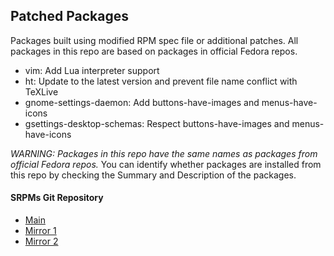 Patched Packages
-------------------

Packages built using modified RPM spec file or additional patches. All packages in this repo are based on packages in official Fedora repos.

 * vim: Add Lua interpreter support
 * ht: Update to the latest version and prevent file name conflict with TeXLive
 * gnome-settings-daemon: Add buttons-have-images and menus-have-icons
 * gsettings-desktop-schemas: Respect buttons-have-images and menus-have-icons

_WARNING: Packages in this repo have the same names as packages from official Fedora repos._ You can identify whether packages are installed from this repo by checking the Summary and Description of the packages.

#### SRPMs Git Repository
* [Main](http://www.tfcis.org/~lantw44/cgit/cgit.cgi/copr-rpm-spec/)
* [Mirror 1](http://phantom.tfcis.org/~lantw44/cgit/cgit.cgi/copr-rpm-spec/)
* [Mirror 2](http://www.lant.com.tw/~lantw44/cgit/cgit.cgi/copr-rpm-spec/)
